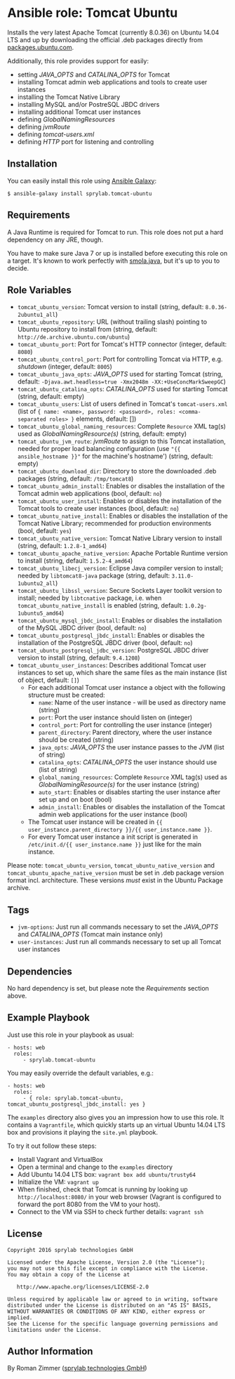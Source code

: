 Ansible role: Tomcat Ubuntu
===========================

Installs the very latest Apache Tomcat (currently 8.0.36) on Ubuntu 14.04 LTS and up by downloading the official .deb packages directly from [packages.ubuntu.com][1].

Additionally, this role provides support for easily:

* setting _JAVA_OPTS_ and _CATALINA_OPTS_ for Tomcat
* installing Tomcat admin web applications and tools to create user instances
* installing the Tomcat Native Library
* installing MySQL and/or PostreSQL JBDC drivers
* installing additional Tomcat user instances
* defining _GlobalNamingResources_
* defining _jvmRoute_
* defining _tomcat-users.xml_
* defining _HTTP_ port for listening and controlling

Installation
------------

You can easily install this role using [Ansible Galaxy][2]:

    $ ansible-galaxy install sprylab.tomcat-ubuntu

Requirements
------------

A Java Runtime is required for Tomcat to run. This role does not put a hard dependency on any JRE, though.

You have to make sure Java 7 or up is installed before executing this role on a target. It's known to work perfectly with [smola.java][3], but it's up to you to decide.

Role Variables
--------------

* `tomcat_ubuntu_version`: Tomcat version to install (string, default: `8.0.36-2ubuntu1_all`)
* `tomcat_ubuntu_repository`: URL (without trailing slash) pointing to Ubuntu repository to install from (string, default: `http://de.archive.ubuntu.com/ubuntu`)
* `tomcat_ubuntu_port`: Port for Tomcat's HTTP connector (integer, default: `8080`)
* `tomcat_ubuntu_control_port`: Port for controlling Tomcat via HTTP, e.g. _shutdown_ (integer, default: `8005`)
* `tomcat_ubuntu_java_opts`: _JAVA_OPTS_ used for starting Tomcat (string, default: `-Djava.awt.headless=true -Xmx2048m -XX:+UseConcMarkSweepGC`)
* `tomcat_ubuntu_catalina_opts`: _CATALINA_OPTS_ used for starting Tomcat (string, default: empty)
* `tomcat_ubuntu_users`: List of users defined in Tomcat's `tomcat-users.xml` (list of `{ name: <name>, password: <password>, roles: <comma-separated roles> }` elements, default: [])
* `tomcat_ubuntu_global_naming_resources`: Complete `Resource` XML tag(s) used as _GlobalNamingResource(s)_ (string, default: empty)
* `tomcat_ubuntu_jvm_route`: _jvmRoute_ to assign to this Tomcat installation, needed for proper load balancing configuration (use `"{{ ansible_hostname }}"` for the machine's hostname') (string, default: empty)
* `tomcat_ubuntu_download_dir`: Directory to store the downloaded .deb packages (string, default: `/tmp/tomcat8`)
* `tomcat_ubuntu_admin_install`: Enables or disables the installation of the Tomcat admin web applications (bool, default: `no`)
* `tomcat_ubuntu_user_install`: Enables or disables the installation of the Tomcat tools to create user instances (bool, default: `no`)
* `tomcat_ubuntu_native_install`: Enables or disables the installation of the Tomcat Native Library; recommended for production environments (bool, default: `yes`)
* `tomcat_ubuntu_native_version`: Tomcat Native Library version to install (string, default: `1.2.8-1_amd64`)
* `tomcat_ubuntu_apache_native_version`: Apache Portable Runtime version to install (string, default: `1.5.2-4_amd64`)
* `tomcat_ubuntu_libecj_version`: Eclipse Java compiler version to install; needed by `libtomcat8-java` package (string, default: `3.11.0-1ubuntu2_all`)
* `tomcat_ubuntu_libssl_version`: Secure Sockets Layer toolkit version to install; needed by `libtcnative` package, i.e. when `tomcat_ubuntu_native_install` is enabled (string, default: `1.0.2g-1ubuntu5_amd64`)
* `tomcat_ubuntu_mysql_jbdc_install`: Enables or disables the installation of the MySQL JBDC driver (bool, default: `no`)
* `tomcat_ubuntu_postgresql_jbdc_install`: Enables or disables the installation of the PostgreSQL JBDC driver (bool, default: `no`)
* `tomcat_ubuntu_postgresql_jdbc_version`: PostgreSQL JBDC driver version to install (string, default: `9.4.1208`)
* `tomcat_ubuntu_user_instances`: Describes additional Tomcat user instances to set up, which share the same files as the main instance (list of object, default: `[]`)
  * For each additional Tomcat user instance a object with the following structure must be created:
    * `name`: Name of the user instance - will be used as directory name (string)
    * `port`: Port the user instance should listen on (integer)
    * `control_port`: Port for controlling the user instance (integer)
    * `parent_directory`: Parent directory, where the user instance should be created (string)
    * `java_opts`: _JAVA_OPTS_ the user instance passes to the JVM (list of string)
    * `catalina_opts`: _CATALINA_OPTS_ the user instance should use (list of string)
    * `global_naming_resources`: Complete `Resource` XML tag(s) used as _GlobalNamingResource(s)_ for the user instance (string)
    * `auto_start`: Enables or disables starting the user instance after set up and on boot (bool)
    * `admin_install`: Enables or disables the installation of the Tomcat admin web applications for the user instance (bool)
  * The Tomcat user instance will be created in `{{ user_instance.parent_directory }}/{{ user_instance.name }}`.
  * For every Tomcat user instance a init script is generated in `/etc/init.d/{{ user_instance.name }}` just like for the main instance.

Please note: `tomcat_ubuntu_version`, `tomcat_ubuntu_native_version` and `tomcat_ubuntu_apache_native_version` must
be set in .deb package version format incl. architecture. These versions *must* exist in the Ubuntu Package archive.

Tags
----

* `jvm-options`: Just run all commands necessary to set the _JAVA_OPTS_ and _CATALINA_OPTS_ (Tomcat main instance only)
* `user-instances`: Just run all commands necessary to set up all Tomcat user instances

Dependencies
------------

No hard dependency is set, but please note the _Requirements_ section above.

Example Playbook
----------------

Just use this role in your playbook as usual:

    - hosts: web
      roles:
         - sprylab.tomcat-ubuntu

You may easily override the default variables, e.g.:

    - hosts: web
      roles:
         - { role: sprylab.tomcat-ubuntu, tomcat_ubuntu_postgresql_jbdc_install: yes }


The `examples` directory also gives you an impression how to use this role. It contains a `Vagrantfile`,
which quickly starts up an virtual Ubuntu 14.04 LTS box and provisions it playing the `site.yml` playbook.

To try it out follow these steps:

* Install Vagrant and VirtualBox
* Open a terminal and change to the `examples` directory
* Add Ubuntu 14.04 LTS box:
    `vagrant box add ubuntu/trusty64`
* Initialize the VM:
    `vagrant up`
 * When finished, check that Tomcat is running by looking up `http://localhost:8080/` in your web browser
 (Vagrant is configured to forward the port 8080 from the VM to your host).
 * Connect to the VM via SSH to check further details:
    `vagrant ssh`

License
-------

    Copyright 2016 sprylab technologies GmbH

    Licensed under the Apache License, Version 2.0 (the "License");
    you may not use this file except in compliance with the License.
    You may obtain a copy of the License at

       http://www.apache.org/licenses/LICENSE-2.0

    Unless required by applicable law or agreed to in writing, software
    distributed under the License is distributed on an "AS IS" BASIS,
    WITHOUT WARRANTIES OR CONDITIONS OF ANY KIND, either express or implied.
    See the License for the specific language governing permissions and
    limitations under the License.

Author Information
------------------

By Roman Zimmer ([sprylab technologies GmbH][4])

  [1]: http://packages.ubuntu.com/search?keywords=tomcat8&searchon=names&suite=xenial&section=all
  [2]: https://galaxy.ansible.com/sprylab/tomcat-ubuntu/
  [3]: https://galaxy.ansible.com/smola/java/
  [4]: https://sprylab.com/
